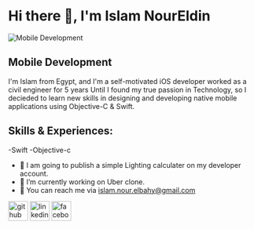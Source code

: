 # Hi there 👋, I'm Islam NourEldin

![Mobile Development](https://res.cloudinary.com/practicaldev/image/fetch/s--VYCjowh5--/c_imagga_scale,f_auto,fl_progressive,h_420,q_auto,w_1000/https://dev-to-uploads.s3.amazonaws.com/i/x5f9k3lkw7qv5feobv50.png)
## Mobile Development
I'm Islam from Egypt, and I'm a self-motivated iOS developer worked as a civil engineer for 5 years Until I found my true passion in Technology, so I decieded to learn new skills in designing and developing native mobile applications using Objective-C & Swift.

## Skills & Experiences:
-Swift
-Objective-c

- 🔭 I am going to publish a simple Lighting calculater on my developer account.
- 🔭 I’m currently working on Uber clone.
- 👋 You can reach me via islam.nour.elbahy@gmail.com


[<img src='https://cdn.jsdelivr.net/npm/simple-icons@3.0.1/icons/github.svg' alt='github' height='40'>](https://github.com/IslamNour93)  [<img src='https://cdn.jsdelivr.net/npm/simple-icons@3.0.1/icons/linkedin.svg' alt='linkedin' height='40'>](https://www.linkedin.com/in/islam-nour-eldin-60601b153/)  [<img src='https://cdn.jsdelivr.net/npm/simple-icons@3.0.1/icons/facebook.svg' alt='facebook' height='40'>](https://www.facebook.com/Eng.Islam.Nour)  
